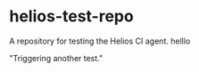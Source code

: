 # helios-test-repo

A repository for testing the Helios CI agent. helllo

"Triggering another test."